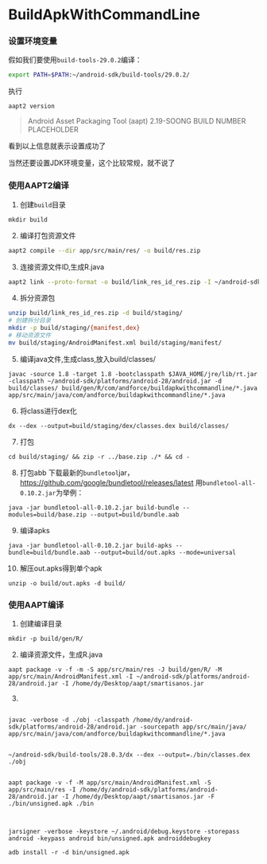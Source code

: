 # BuildApkWithCommandLine

### 设置环境变量
假如我们要使用`build-tools-29.0.2`编译：
```bash
export PATH=$PATH:~/android-sdk/build-tools/29.0.2/
```
执行
```shell
aapt2 version
```
>Android Asset Packaging Tool (aapt) 2.19-SOONG BUILD NUMBER PLACEHOLDER

看到以上信息就表示设置成功了

当然还要设置JDK环境变量，这个比较常规，就不说了

### 使用AAPT2编译

1. 创建`build`目录
```shell
mkdir build
```

2. 编译打包资源文件
```bash
aapt2 compile --dir app/src/main/res/ -o build/res.zip
```

3. 连接资源文件ID,生成R.java
```bash
aapt2 link --proto-format -o build/link_res_id_res.zip -I ~/android-sdk/platforms/android-28/android.jar build/res.zip --manifest app/src/main/AndroidManifest.xml --auto-add-overlay --java build/gen/R
```
4. 拆分资源包
```bash
unzip build/link_res_id_res.zip -d build/staging/
# 创建拆分目录
mkdir -p build/staging/{manifest,dex}
# 移动资源文件
mv build/staging/AndroidManifest.xml build/staging/manifest/
```
5. 编译java文件,生成class,放入build/classes/
```shell
javac -source 1.8 -target 1.8 -bootclasspath $JAVA_HOME/jre/lib/rt.jar -classpath ~/android-sdk/platforms/android-28/android.jar -d build/classes/ build/gen/R/com/andforce/buildapkwithcommandline/*.java app/src/main/java/com/andforce/buildapkwithcommandline/*.java
```
6. 将class进行dex化
```shell
dx --dex --output=build/staging/dex/classes.dex build/classes/
```

7. 打包

```shell
cd build/staging/ && zip -r ../base.zip ./* && cd -
```

8. 打包abb
下载最新的`bundletool`jar， https://github.com/google/bundletool/releases/latest
用`bundletool-all-0.10.2.jar`为举例：
```shell
java -jar bundletool-all-0.10.2.jar build-bundle --modules=build/base.zip --output=build/bundle.aab
```

9. 编译apks
```shell
java -jar bundletool-all-0.10.2.jar build-apks --bundle=build/bundle.aab --output=build/out.apks --mode=universal
```
10. 解压out.apks得到单个apk
```shell
unzip -o build/out.apks -d build/
```

### 使用AAPT编译

1. 创建编译目录

```
mkdir -p build/gen/R/
```
2. 编译资源文件，生成R.java
```shell
aapt package -v -f -m -S app/src/main/res -J build/gen/R/ -M app/src/main/AndroidManifest.xml -I ~/android-sdk/platforms/android-28/android.jar -I /home/dy/Desktop/aapt/smartisanos.jar
```
3. 
```shell

javac -verbose -d ./obj -classpath /home/dy/android-sdk/platforms/android-28/android.jar -sourcepath app/src/main/java/ app/src/main/java/com/andforce/buildapkwithcommandline/*.java


~/android-sdk/build-tools/28.0.3/dx --dex --output=./bin/classes.dex ./obj


aapt package -v -f -M app/src/main/AndroidManifest.xml -S app/src/main/res -I /home/dy/android-sdk/platforms/android-28/android.jar -I /home/dy/Desktop/aapt/smartisanos.jar -F ./bin/unsigned.apk ./bin



jarsigner -verbose -keystore ~/.android/debug.keystore -storepass android -keypass android bin/unsigned.apk androiddebugkey

adb install -r -d bin/unsigned.apk
```